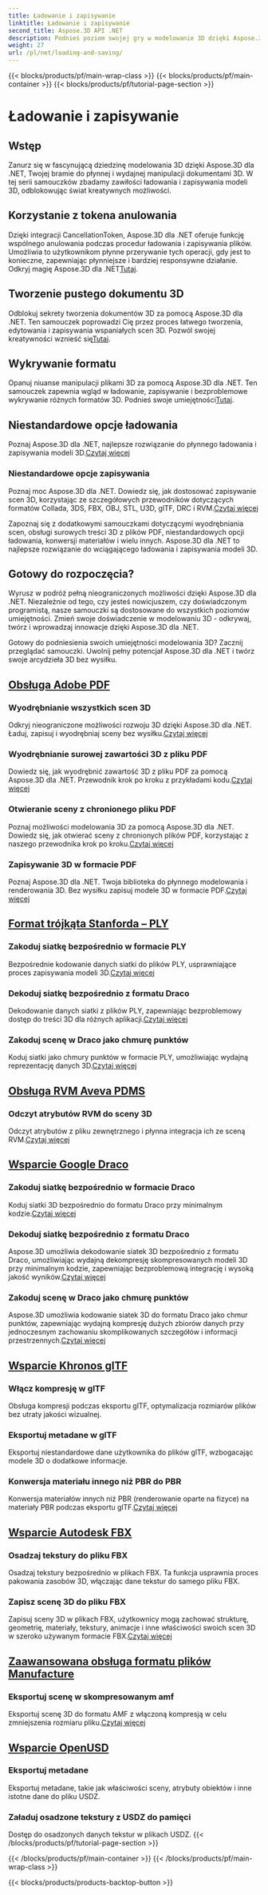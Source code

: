```yaml
---
title: Ładowanie i zapisywanie
linktitle: Ładowanie i zapisywanie
second_title: Aspose.3D API .NET
description: Podnieś poziom swojej gry w modelowanie 3D dzięki Aspose.3D dla .NET! Opanuj efektywne techniki ładowania i zapisywania za pomocą CancellationToken. Przeglądaj teraz!
weight: 27
url: /pl/net/loading-and-saving/
---
```


{{< blocks/products/pf/main-wrap-class >}}
{{< blocks/products/pf/main-container >}}
{{< blocks/products/pf/tutorial-page-section >}}

# Ładowanie i zapisywanie

## Wstęp

Zanurz się w fascynującą dziedzinę modelowania 3D dzięki Aspose.3D dla .NET, Twojej bramie do płynnej i wydajnej manipulacji dokumentami 3D. W tej serii samouczków zbadamy zawiłości ładowania i zapisywania modeli 3D, odblokowując świat kreatywnych możliwości.

## Korzystanie z tokena anulowania

Dzięki integracji CancellationToken, Aspose.3D dla .NET oferuje funkcję wspólnego anulowania podczas procedur ładowania i zapisywania plików. Umożliwia to użytkownikom płynne przerywanie tych operacji, gdy jest to konieczne, zapewniając płynniejsze i bardziej responsywne działanie. Odkryj magię Aspose.3D dla .NET[Tutaj](./cancellation-token/).

## Tworzenie pustego dokumentu 3D

 Odblokuj sekrety tworzenia dokumentów 3D za pomocą Aspose.3D dla .NET. Ten samouczek poprowadzi Cię przez proces łatwego tworzenia, edytowania i zapisywania wspaniałych scen 3D. Pozwól swojej kreatywności wznieść się[Tutaj](./create-empty-3d-document/).

## Wykrywanie formatu

 Opanuj niuanse manipulacji plikami 3D za pomocą Aspose.3D dla .NET. Ten samouczek zapewnia wgląd w ładowanie, zapisywanie i bezproblemowe wykrywanie różnych formatów 3D. Podnieś swoje umiejętności[Tutaj](./detect-format/).

## Niestandardowe opcje ładowania
 Poznaj Aspose.3D dla .NET, najlepsze rozwiązanie do płynnego ładowania i zapisywania modeli 3D.[Czytaj więcej](./custom-load-options/)

### Niestandardowe opcje zapisywania
Poznaj moc Aspose.3D dla .NET. Dowiedz się, jak dostosować zapisywanie scen 3D, korzystając ze szczegółowych przewodników dotyczących formatów Collada, 3DS, FBX, OBJ, STL, U3D, glTF, DRC i RVM.[Czytaj więcej](./custom-save-options/)

Zapoznaj się z dodatkowymi samouczkami dotyczącymi wyodrębniania scen, obsługi surowych treści 3D z plików PDF, niestandardowych opcji ładowania, konwersji materiałów i wielu innych. Aspose.3D dla .NET to najlepsze rozwiązanie do wciągającego ładowania i zapisywania modeli 3D.

## Gotowy do rozpoczęcia?

Wyrusz w podróż pełną nieograniczonych możliwości dzięki Aspose.3D dla .NET. Niezależnie od tego, czy jesteś nowicjuszem, czy doświadczonym programistą, nasze samouczki są dostosowane do wszystkich poziomów umiejętności. Zmień swoje doświadczenie w modelowaniu 3D - odkrywaj, twórz i wprowadzaj innowacje dzięki Aspose.3D dla .NET.

Gotowy do podniesienia swoich umiejętności modelowania 3D? Zacznij przeglądać samouczki. Uwolnij pełny potencjał Aspose.3D dla .NET i twórz swoje arcydzieła 3D bez wysiłku.
## [Obsługa Adobe PDF](pdf)
### Wyodrębnianie wszystkich scen 3D
Odkryj nieograniczone możliwości rozwoju 3D dzięki Aspose.3D dla .NET. Ładuj, zapisuj i wyodrębniaj sceny bez wysiłku.[Czytaj więcej](./pdf/extract-all-3d-scenes/)
### Wyodrębnianie surowej zawartości 3D z pliku PDF
 Dowiedz się, jak wyodrębnić zawartość 3D z pliku PDF za pomocą Aspose.3D dla .NET. Przewodnik krok po kroku z przykładami kodu.[Czytaj więcej](./pdf/extract-raw-3d-contents/)
### Otwieranie sceny z chronionego pliku PDF
 Poznaj możliwości modelowania 3D za pomocą Aspose.3D dla .NET. Dowiedz się, jak otwierać sceny z chronionych plików PDF, korzystając z naszego przewodnika krok po kroku.[Czytaj więcej](./pdf/open-scene-protected/)

### Zapisywanie 3D w formacie PDF
 Poznaj Aspose.3D dla .NET. Twoja biblioteka do płynnego modelowania i renderowania 3D. Bez wysiłku zapisuj modele 3D w formacie PDF.[Czytaj więcej](./pdf/save-3d-in-pdf/)


## [Format trójkąta Stanforda – PLY](ply)
### Zakoduj siatkę bezpośrednio w formacie PLY
 Bezpośrednie kodowanie danych siatki do plików PLY, usprawniające proces zapisywania modeli 3D.[Czytaj więcej](ply/encode-mesh)

### Dekoduj siatkę bezpośrednio z formatu Draco
 Dekodowanie danych siatki z plików PLY, zapewniając bezproblemowy dostęp do treści 3D dla różnych aplikacji.[Czytaj więcej](ply/decode-mesh)
### Zakoduj scenę w Draco jako chmurę punktów
Koduj siatki jako chmury punktów w formacie PLY, umożliwiając wydajną reprezentację danych 3D.[Czytaj więcej](ply/export-to-ply-point-cloud)


## [Obsługa RVM Aveva PDMS](rvm)

### Odczyt atrybutów RVM do sceny 3D
 Odczyt atrybutów z pliku zewnętrznego i płynna integracja ich ze sceną RVM.[Czytaj więcej](./rvm/read-existing-attributes/)


## [Wsparcie Google Draco](draco)
### Zakoduj siatkę bezpośrednio w formacie Draco
 Koduj siatki 3D bezpośrednio do formatu Draco przy minimalnym kodzie.[Czytaj więcej](draco/encode-mesh)

### Dekoduj siatkę bezpośrednio z formatu Draco
 Aspose.3D umożliwia dekodowanie siatek 3D bezpośrednio z formatu Draco, umożliwiając wydajną dekompresję skompresowanych modeli 3D przy minimalnym kodzie, zapewniając bezproblemową integrację i wysoką jakość wyników.[Czytaj więcej](draco/decode-mesh)

### Zakoduj scenę w Draco jako chmurę punktów
 Aspose.3D umożliwia kodowanie siatek 3D do formatu Draco jako chmur punktów, zapewniając wydajną kompresję dużych zbiorów danych przy jednoczesnym zachowaniu skomplikowanych szczegółów i informacji przestrzennych.[Czytaj więcej](draco/encode-scene-as-point-cloud)

## [Wsparcie Khronos glTF](gltf)

### Włącz kompresję w glTF
Obsługa kompresji podczas eksportu glTF, optymalizacja rozmiarów plików bez utraty jakości wizualnej. 

### Eksportuj metadane w glTF
Eksportuj niestandardowe dane użytkownika do plików glTF, wzbogacając modele 3D o dodatkowe informacje. 

### Konwersja materiału innego niż PBR do PBR
 Konwersja materiałów innych niż PBR (renderowanie oparte na fizyce) na materiały PBR podczas eksportu glTF.[Czytaj więcej](./gltf/non-pbr-to-pbr-material-conversion)


## [Wsparcie Autodesk FBX](fbx)
### Osadzaj tekstury do pliku FBX
Osadzaj tekstury bezpośrednio w plikach FBX. Ta funkcja usprawnia proces pakowania zasobów 3D, włączając dane tekstur do samego pliku FBX.

### Zapisz scenę 3D do pliku FBX
 Zapisuj sceny 3D w plikach FBX, użytkownicy mogą zachować strukturę, geometrię, materiały, tekstury, animacje i inne właściwości swoich scen 3D w szeroko używanym formacie FBX.[Czytaj więcej](fbx/save-3d-scene)

## [Zaawansowana obsługa formatu plików Manufacture](amf)
### Eksportuj scenę w skompresowanym amf
 Eksportuj scenę 3D do formatu AMF z włączoną kompresją w celu zmniejszenia rozmiaru pliku.[Czytaj więcej](./amf/export-scene-compressed-amf/)

## [Wsparcie OpenUSD](usd)
### Eksportuj metadane

Eksportuj metadane, takie jak właściwości sceny, atrybuty obiektów i inne istotne dane do pliku USDZ.

### Załaduj osadzone tekstury z USDZ do pamięci

Dostęp do osadzonych danych tekstur w plikach USDZ.
{{< /blocks/products/pf/tutorial-page-section >}}

{{< /blocks/products/pf/main-container >}}
{{< /blocks/products/pf/main-wrap-class >}}

{{< blocks/products/products-backtop-button >}}

